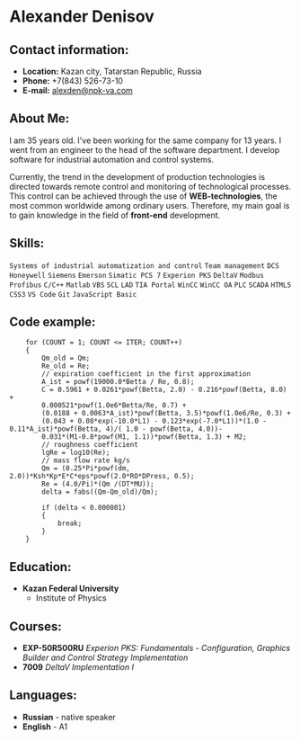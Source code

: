 # Alexander Denisov
## Contact information:
* **Location:** Kazan city, Tatarstan  Republic, Russia
* **Phone:** +7(843) 526-73-10
* **E-mail:** <alexden@npk-va.com>
## About Me:
I am 35 years old. I've been working for the same company for 13 years. I went from an engineer to the head of the software department. I develop software for industrial automation and control systems.

Currently, the trend in the development of production technologies is directed towards remote control and monitoring of technological processes. This control can be achieved through the use of **WEB-technologies**,
the most common worldwide among ordinary users. Therefore, my main goal is to gain knowledge in the field of **front-end** development.
## Skills:
`Systems of industrial automatization and control` `Team management` `DCS` `Honeywell` `Siemens` `Emerson` `Simatic PCS 7` `Experion PKS` `DeltaV` `Modbus` `Profibus` `C/C++` `Matlab` `VBS` `SCL` `LAD` `TIA Portal` `WinCC` `WinCC OA` `PLC` `SCADA` `HTML5` `CSS3` `VS Code` `Git` `JavaScript Basic`
## Code example:
```
    for (COUNT = 1; COUNT <= ITER; COUNT++)
    {
	    Qm_old = Qm;
	    Re_old = Re;
        // expiration coefficient in the first approximation
	    A_ist = powf(19000.0*Betta / Re, 0.8);																				
	    C = 0.5961 + 0.0261*powf(Betta, 2.0) - 0.216*powf(Betta, 8.0) + 
	    0.000521*powf(1.0e6*Betta/Re, 0.7) + 
	    (0.0188 + 0.0063*A_ist)*powf(Betta, 3.5)*powf(1.0e6/Re, 0.3) + 
	    (0.043 + 0.08*exp(-10.0*L1) - 0.123*exp(-7.0*L1))*(1.0 - 0.11*A_ist)*powf(Betta, 4)/( 1.0 - powf(Betta, 4.0))-
	    0.031*(M1-0.8*powf(M1, 1.1))*powf(Betta, 1.3) + M2;												
        // roughness coefficient
	    lgRe = log10(Re);
        // mass flow rate kg/s
	    Qm = (0.25*Pi*powf(dm, 2.0))*Ksh*Kp*E*C*eps*powf(2.0*RO*DPress, 0.5);		
	    Re = (4.0/Pi)*(Qm /(DT*MU));
	    delta = fabs((Qm-Qm_old)/Qm);
	
	    if (delta < 0.000001)
	    {
		    break;
	    }
    }
```
## Education:
* **Kazan Federal University**
    * Institute of Physics
## Courses:
  * **EXP-50R500RU** _Experion PKS: Fundamentals - Configuration, Graphics Builder and Control Strategy Implementation_
  * **7009** _DeltaV Implementation I_
## Languages:
* **Russian** - native speaker
* **English** - A1
